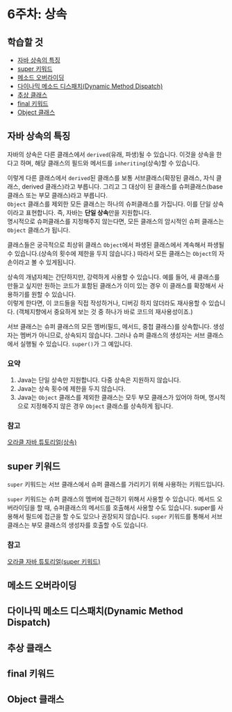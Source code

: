 # 6주차: 상속

## 학습할 것

- [자바 상속의 특징](#자바-상속의-특징)
- [super 키워드](#super-키워드)
- [메소드 오버라이딩](#메소드-오버라이딩)
- [다이나믹 메소드 디스패치(Dynamic Method Dispatch)](#다이나믹-메소드-디스패치dynamic-method-dispatch)
- [추상 클래스](#추상-클래스)
- [final 키워드](#final-키워드)
- [Object 클래스](#object-클래스)

## 자바 상속의 특징

자바의 상속은 다른 클래스에서 `derived`(유래, 파생)될 수 있습니다. 이것을 상속을 한다고 하며, 해당 클래스의 필드와 메서드를 `inheriting`(상속)할 수 있습니다.

이렇게 다른 클래스에서 `derived`된 클래스를 보통 서브클래스(확장된 클래스, 자식 클래스, derived 클래스)라고 부릅니다. 그리고 그 대상이 된 클래스를 슈퍼클래스(base 클래스 또는 부모 클래스)라고 부릅니다.  
`Object` 클래스를 제외한 모든 클래스는 하나의 슈퍼클래스를 가집니다. 이를 단일 상속이라고 표현합니다. 즉, 자바는 **단일 상속**만을 지원합니다.  
명시적으로 슈퍼클래스를 지정해주지 않는다면, 모든 클래스의 암시적인 슈퍼 클래스는 `Object` 클래스가 됩니다.

클래스들은 궁극적으로 최상위 클래스 `Object`에서 파생된 클래스에서 계속해서 파생될 수 있습니다.(상속의 횟수에 제한을 두지 않습니다.) 따라서 모든 클래스는 `Object`의 자손이라고 볼 수 있게됩니다.

상속의 개념자체는 간단하지만, 강력하게 사용할 수 있습니다. 예를 들어, 새 클래스를 만들고 싶지만 원하는 코드가 포함된 클래스가 이미 있는 경우 이 클래스를 확장해서 사용하기를 원할 수 있습니다.  
이렇게 한다면, 이 코드들을 직접 작성하거나, 디버깅 하지 않더라도 재사용할 수 있습니다. (객체지향에서 중요하게 보는 것 중 하나가 바로 코드의 재사용성이죠.)

서브 클래스는 슈퍼 클래스의 모든 멤버(필드, 메서드, 중첩 클래스)를 상속합니다. 생성자는 멤버가 아니므로, 상속되지 않습니다. 그러나 슈퍼 클래스의 생성자는 서브 클래스에서 실행될 수 있습니다. `super()`가 그 예입니다.

### 요약

1. Java는 단일 상속만 지원합니다. 다중 상속은 지원하지 않습니다.
2. Java는 상속 횟수에 제한을 두지 않습니다.
3. Java는 `Object` 클래스를 제외한 클래스는 모두 부모 클래스가 있어야 하며, 명시적으로 지정해주지 않은 경우 `Object` 클래스를 상속하게 됩니다.

### 참고

[오라클 자바 튜토리얼(상속)](https://docs.oracle.com/javase/tutorial/java/IandI/subclasses.html)

## super 키워드

`super` 키워드는 서브 클래스에서 슈퍼 클래스를 가리키기 위해 사용하는 키워드입니다.

`super` 키워드는 슈퍼 클래스의 멤버에 접근하기 위해서 사용할 수 있습니다. 메서드 오버라이딩을 할 때, 슈퍼클래스의 메서드를 호출해서 사용할 수도 있습니다. super를 사용해서 필드에 접근을 할 수도 있으나 권장되지 않습니다.
`super` 키워드를 통해서 서브 클래스는 부모 클래스의 생성자를 호출할 수도 있습니다.

### 참고

[오라클 자바 튜토리얼(super 키워드)](https://docs.oracle.com/javase/tutorial/java/IandI/super.html)

## 메소드 오버라이딩

## 다이나믹 메소드 디스패치(Dynamic Method Dispatch)

## 추상 클래스

## final 키워드

## Object 클래스
